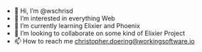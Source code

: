 - 👋 Hi, I’m @wschrisd
- 👀 I’m interested in everything Web
- 🌱 I’m currently learning Elixier and Phoenix
- 💞️ I’m looking to collaborate on some kind of Elixier Project
- 📫 How to reach me christopher.doering@workingsoftware.io

<!---
wschrisd/wschrisd is a ✨ special ✨ repository because its `README.md` (this file) appears on your GitHub profile.
You can click the Preview link to take a look at your changes.
--->
